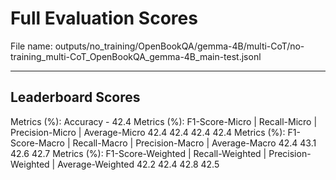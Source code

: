 # Full Evaluation Scores

File name: outputs/no_training/OpenBookQA/gemma-4B/multi-CoT/no-training_multi-CoT_OpenBookQA_gemma-4B_main-test.jsonl


---

## Leaderboard Scores

Metrics (%): Accuracy - 42.4
Metrics (%): F1-Score-Micro | Recall-Micro | Precision-Micro | Average-Micro
                42.4        42.4          42.4        42.4
Metrics (%): F1-Score-Macro | Recall-Macro | Precision-Macro | Average-Macro
                42.4        43.1          42.6        42.7
Metrics (%): F1-Score-Weighted | Recall-Weighted | Precision-Weighted | Average-Weighted
                42.2        42.4          42.8        42.5
